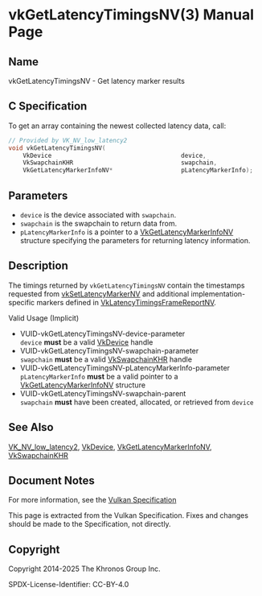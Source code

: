 # vkGetLatencyTimingsNV(3) Manual Page

## Name

vkGetLatencyTimingsNV - Get latency marker results



## [](#_c_specification)C Specification

To get an array containing the newest collected latency data, call:

```c++
// Provided by VK_NV_low_latency2
void vkGetLatencyTimingsNV(
    VkDevice                                    device,
    VkSwapchainKHR                              swapchain,
    VkGetLatencyMarkerInfoNV*                   pLatencyMarkerInfo);
```

## [](#_parameters)Parameters

- `device` is the device associated with `swapchain`.
- `swapchain` is the swapchain to return data from.
- `pLatencyMarkerInfo` is a pointer to a [VkGetLatencyMarkerInfoNV](https://registry.khronos.org/vulkan/specs/latest/man/html/VkGetLatencyMarkerInfoNV.html) structure specifying the parameters for returning latency information.

## [](#_description)Description

The timings returned by `vkGetLatencyTimingsNV` contain the timestamps requested from [vkSetLatencyMarkerNV](https://registry.khronos.org/vulkan/specs/latest/man/html/vkSetLatencyMarkerNV.html) and additional implementation-specific markers defined in [VkLatencyTimingsFrameReportNV](https://registry.khronos.org/vulkan/specs/latest/man/html/VkLatencyTimingsFrameReportNV.html).

Valid Usage (Implicit)

- [](#VUID-vkGetLatencyTimingsNV-device-parameter)VUID-vkGetLatencyTimingsNV-device-parameter  
  `device` **must** be a valid [VkDevice](https://registry.khronos.org/vulkan/specs/latest/man/html/VkDevice.html) handle
- [](#VUID-vkGetLatencyTimingsNV-swapchain-parameter)VUID-vkGetLatencyTimingsNV-swapchain-parameter  
  `swapchain` **must** be a valid [VkSwapchainKHR](https://registry.khronos.org/vulkan/specs/latest/man/html/VkSwapchainKHR.html) handle
- [](#VUID-vkGetLatencyTimingsNV-pLatencyMarkerInfo-parameter)VUID-vkGetLatencyTimingsNV-pLatencyMarkerInfo-parameter  
  `pLatencyMarkerInfo` **must** be a valid pointer to a [VkGetLatencyMarkerInfoNV](https://registry.khronos.org/vulkan/specs/latest/man/html/VkGetLatencyMarkerInfoNV.html) structure
- [](#VUID-vkGetLatencyTimingsNV-swapchain-parent)VUID-vkGetLatencyTimingsNV-swapchain-parent  
  `swapchain` **must** have been created, allocated, or retrieved from `device`

## [](#_see_also)See Also

[VK\_NV\_low\_latency2](https://registry.khronos.org/vulkan/specs/latest/man/html/VK_NV_low_latency2.html), [VkDevice](https://registry.khronos.org/vulkan/specs/latest/man/html/VkDevice.html), [VkGetLatencyMarkerInfoNV](https://registry.khronos.org/vulkan/specs/latest/man/html/VkGetLatencyMarkerInfoNV.html), [VkSwapchainKHR](https://registry.khronos.org/vulkan/specs/latest/man/html/VkSwapchainKHR.html)

## [](#_document_notes)Document Notes

For more information, see the [Vulkan Specification](https://registry.khronos.org/vulkan/specs/latest/html/vkspec.html#vkGetLatencyTimingsNV)

This page is extracted from the Vulkan Specification. Fixes and changes should be made to the Specification, not directly.

## [](#_copyright)Copyright

Copyright 2014-2025 The Khronos Group Inc.

SPDX-License-Identifier: CC-BY-4.0
